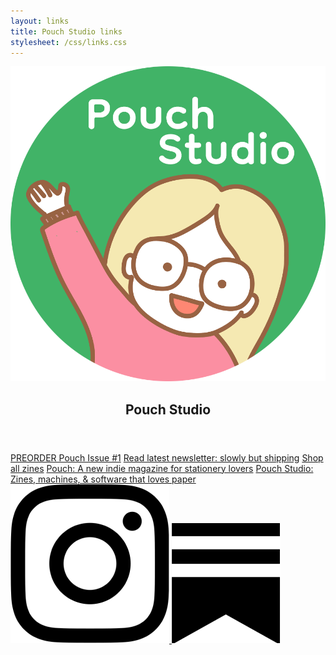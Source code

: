 ```yaml
---
layout: links
title: Pouch Studio links
stylesheet: /css/links.css
---
```


<div class="links">

<header>
  <img src="/images/logo-for-screen.png" id="link-logo">
  <h2>Pouch Studio</h2>
</header>

<div class="list">
  <a href="https://shop.pouchmagazine.com/b/DFxGZ" target="_blank">PREORDER Pouch Issue #1</a>
  <a href="https://vrklovespaper.substack.com/p/slowly-but-shipping" target="_blank">Read latest newsletter: slowly but shipping</a>
  <a href="https://shop.pouchmagazine.com/" target="_blank">Shop all zines</a>
  <a href="http://pouchmagazine.com/" target="_blank">Pouch: A new indie magazine for stationery lovers</a>
  <a href="https://pouch.studio/" target="_blank">Pouch Studio: Zines, machines, & software that loves paper</a>
</div>

<div class="social-icons">
  <a href="https://www.instagram.com/pouch.studio" target="_blank">
    <img src="/images/instagram-icon.png" class="instagram" />
  </a>
  <a href="https://vrklovespaper.substack.com/" target="_blank">
    <img src="/images/substack.png" class="newsletter" />
  </a>
</div>

</div>
